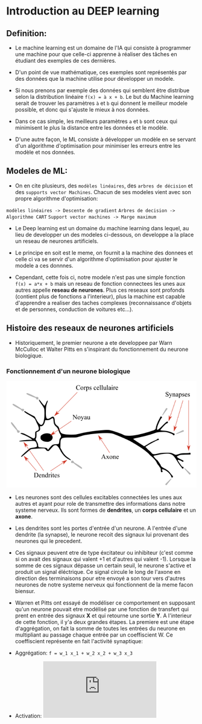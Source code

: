 # Introduction au DEEP learning

## Definition:

- Le machine learning est un domaine de l'IA qui consiste à programmer une machine pour que celle-ci apprenne à réaliser des tâches en étudiant des exemples de ces dernières.

- D'un point de vue mathématique, ces exemples sont représentés par des données que la machine utilise pour développer un modele.

- Si nous prenons par exemple des données qui semblent être distribue selon la distribution linéaire  `f(x) = à x + b`. Le but du Machine learning serait de trouver les paramètres `à` et `b` qui donnent le meilleur modele possible, et donc qui s'ajuste le mieux à nos données.


- Dans ce cas simple, les meilleurs paramètres `a` et `b` sont ceux qui minimisent le plus la distance entre les données et le modèle.

- D'une autre façon, le ML consiste à développer un modèle en se servant d'un algorithme d'optimisation pour minimiser les erreurs entre les modèle et nos données.


## Modeles de ML:

- On en cite plusieurs, des `modèles linéaires`, des `arbres de décision` et des `supports vector Machines`. Chacun de ses modeles vient avec son propre algorithme d'optimisation:

`modèles linéaires -> Descente de gradient`
`Arbres de decision -> Algorithme CART`
`Support vector machines -> Marge maximum`

- Le Deep learning est un domaine du machine learning dans lequel, au lieu de developper un des modeles ci-dessous, on developpe a la place un reseau de neurones artificiels. 

- Le principe en soit est le meme, on fournit a la machine des donnees et celle ci va se servir d'un algorithme d'optimisation pour ajuster le modele a ces donnnes.

- Cependant, cette fois ci, notre modele n'est pas une simple fonction `f(x) = a*x + b` mais un reseau de fonction connectees les unes aux autres appelle **reseau de neurones**. Plus ces reseaux sont profonds (contient plus de fonctions a l'interieur), plus la machine est capable d'apprendre a realiser des taches complexes (reconnaissance d'objets et de personnes, conduction de voitures etc...).

## Histoire des reseaux de neurones artificiels

- Historiquement, le premier neurone a ete developpee par Warn McCulloc et Walter Pitts en s'inspirant du fonctionnement du neurone biologique. 

### Fonctionnement d'un neurone biologique

![Neurone biologique](neurone.png)

- Les neurones sont des cellules excitables connectées les unes aux autres et ayant pour role de transmettre des informations dans notre systeme nerveux. Ils sont formes de **dendrites**, un **corps cellulaire** et un **axone**. 

- Les dendrites sont les portes d'entrée d'un neurone. A l'entrée d'une dendrite (la synapse), le neurone recoit des signaux lui provenant des neurones qui le precedent. 

- Ces signaux peuvent etre de type éxcitateur ou inhibiteur (c'est comme si on avait des signaux qui valent +1 et d'autres qui valent -1). Lorsque la somme de ces signaux dépasse un certain seuil, le neurone s'active et produit un signal éléctrique. Ce signal circule le long de l'axone en direction des terminaisons pour etre envoyé a son tour vers d'autres neurones de notre systeme nerveux qui fonctionnent de la meme facon biensur.

- Warren et Pitts ont essayé de modéliser ce comportement en supposant qu'un neurone pouvait etre modélisé par une fonction de transfert qui prent en entrée des signaux **X** et qui retourne une sortie **Y**. A l'interieur de cette fonction, il y'a deux grandes étapes. La premiere est une étape d'aggrégation, on fait la somme de toutes les entrées du neurone en multipliant au passage chaque entrée par un coeffiscient W. Ce coeffiscient représente en fait l'activité synaptique:

- Aggrégation: 
`f = w_1 x_1 + w_2 x_2 + w_3 x_3`

- Activation: 
![equation](https://latex.codecogs.com/gif.latex?%5Cleft%5C%7B%5Cbegin%7Bmatrix%7D%20y%20%3D%201%20%5C%3A%5C%3Asi%20f%20%3E%200%20%5C%5C%20y%20%3D%200%20%5C%3A%5C%3A%5C%3A%5C%3A%5C%3A%5C%3A%20sinon%20%5Cend%7Bmatrix%7D%5Cright.)


